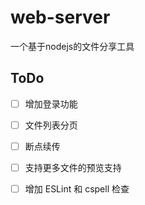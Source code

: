 # web-server

一个基于nodejs的文件分享工具

## ToDo

- [ ] 增加登录功能

- [ ] 文件列表分页

- [ ] 断点续传

- [ ] 支持更多文件的预览支持

- [ ] 增加 ESLint 和 cspell 检查

